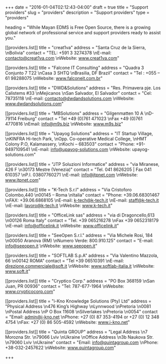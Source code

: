 +++
date = "2016-01-04T02:12:43-04:00"
draft = true
title = "Support providers"
slug = "providers"
description = "Support providers"
type = "providers"

heading = "While Mayan EDMS is Free Open Source, there is a growing global network of professional service and support providers ready to assist you."

[[providers.list]]
    title = "creat1va"
    address = "Santa Cruz de la Sierra,  \nBolivia"
    contact = "TEL: +591 3 3274378  \nE-mail: contacto@creat1va.com  \nWebsite: www.creat1va.com"

[[providers.list]]
    title = "Falcone IT Consulting"
    address = "Quadra 3 Conjunto 7 T22  \nCasa 3 SHTQ  \nBrasilia, DF Brazil"
    contact = "Tel : +055 – 61 98288075  \nWebsite: www.falconeit.com.br"

[[providers.list]]
    title = "DWD&Solutions"
    address = "Res. Primavera pje. Los Calistems #33  \nMejicanos  \nSan Salvador, El Salvador"
    contact = "Cel: 78735118  \nE-mail: contacto@dwdandsolutions.com  \nWebsite: www.dwdandsolutions.com"

[[providers.list]]
    title = "MBSolutions"
    address = "Gilgenmatten 10 A  \nD-79114 Freiburg"
    contact = "Tel +49 (0)761 471023  \nFax +49 (0)761 4770816  \nEmail: info@m9s.biz  \nWebsite: www.m9s.biz"

[[providers.list]]
    title = "Upayog Solutions"
    address = "IT Startup Village,  \nKINFRA Hi-tech Park,  \nOpp. Co-operative Medical College,  \nHMT Colony P.O, Kalamassery,  \nKochi – 683503"
    contact = "Phone: +91-9497109541  \nE-mail: info@upayog-solutions.com  \nWebsite: upayog-solutions.com"

[[providers.list]]
    title = "JTP Soluzioni Informatice"
    address = "via Miranese, 426 F  \n30173 Mestre (Venezia)"
    contact = "Tel. 041 8626205 | Fax 041 610357  \nP.I. 03807760271  \nE-mail: info@jtpnet.com  \nWebsite: www.jtpnet.com"

[[providers.list]]
    title = "K-Tech S.r.l"
    address = "Via Cristoforo Colombo,440  \n00145 – Roma  \nItalia"
    contact = "Phone: +39.06.68301467  \nFAX: +39.06.6868105  \nE-mail: k-tech@k-tech.it  \nE-mail: staff@k-tech.it  \nE-mail: lavoro@k-tech.it  \nWebsite: www.k-tech.it"

[[providers.list]]
    title = "OfficeLink sas"
    address = "via di Dragoncello,613  \n00126 Roma Italy"
    contact = "Tel. +39 065216278  \nFax +39 0652318179  \nE-mail: info@officelink.it  \nWebsite: www.officelink.it"

[[providers.list]]
    title = "SeeOpen S.r.l."
    address = "Via Michele Rosi, 184  \n00050 Aranova (RM)  \nNumero Verde: 800.910.125"
    contact = "E-mail: info@seeopen.it  \nWebsite: www.seeopen.it"

[[providers.list]]
    title = "SOFTLAB S.p.A"
    address = "Via Valentino Mazzola, 66  \n00142 ROMA"
    contact = "Tel +39 06510391  \nE-mail: direzione.commerciale@soft.it  \nWebsite: www.softlab-italia.it  \nWebsite: www.soft.it"

[[providers.list]]
    title = "Cryptico Corp."
    address = "PO Box 368159  \nSan Juan, PR 00936"
    contact = "Tel: 787-677-1964  \nWebsite: www.crypticocorp.com"

[[providers.list]]
    title = "i-Kno Knowledge Solutions (Pty) Ltd"
    address = "Physical Address  \n476 King’s Highway  \nLynnwood  \nPretoria  \n0081  \nPostal Address  \nP O Box 11608  \nSilverlakes  \nPretoria  \n0054"
    contact = "Email: admin@i-kno.net  \nPhone: +27 (0) 87 353-4194 or +27 (0) 12 348 4754  \nFax: +27 (0) 86 505-4592  \nWebsite: www.i-kno.net"

[[providers.list]]
    title = "Quinta GROUP"
    address = "Legal Address  \n7 Morozna Str.  \n79066 Lviv  \nUkraine  \nOffice Address  \n3b Naukova Str.  \n79060 Lviv  \nUkraine"
    contact = "Email: info@quintagroup.com  \nPhone: +38-032-2457622  \nWebsite: www.quintagroup.com"

+++
